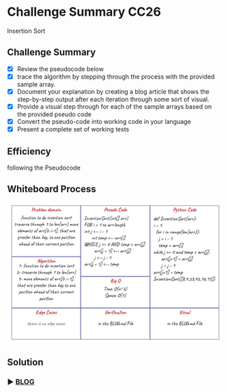 # Challenge Summary CC26

Insertion Sort

## Challenge Summary

- [x] Review the pseudocode below
- [x] trace the algorithm by stepping through the process with the provided sample array.
- [x] Document your explanation by creating a blog article that shows the step-by-step output after each iteration through some sort of visual.
- [x] Provide a visual step through for each of the sample arrays based on the provided pseudo code
- [x] Convert the pseudo-code into working code in your language
- [x] Present a complete set of working tests

## Efficiency
<!-- What is the Big O space/time for this approach? -->

following the Pseudocode

## Whiteboard Process
<!-- Embedded whiteboard image -->
![whiteboard](./assets/cc26.jpg)

## Solution
<!-- Show how to run your code, and examples of it in action -->
### ▶ [BLOG](./assets/BLOG.md)
